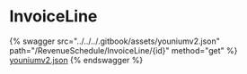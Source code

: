 # InvoiceLine

{% swagger src="../../../.gitbook/assets/youniumv2.json" path="/RevenueSchedule/InvoiceLine/{id}" method="get" %}
[youniumv2.json](../../../.gitbook/assets/youniumv2.json)
{% endswagger %}
